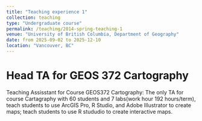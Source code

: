 ```yaml
---
title: "Teaching experience 1"
collection: teaching
type: "Undergraduate course"
permalink: /teaching/2014-spring-teaching-1
venue: "University of British Columbia, Department of Geography"
date: from 2025-09-02 to 2025-12-10
location: "Vancouver, BC"
---
```


Head TA for GEOS 372 Cartography
===
Teaching Assisstant for Course GEOS372 Cartography: The only TA for course Cartagraphy with 60 students and 7 labs(work hour 192 hours/term), teach students to use ArcGIS Pro, R Studio, and Adobe Illustrator to create maps; teach students to use R stududio to create interactive maps.




